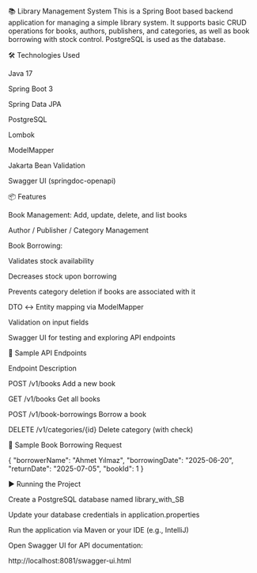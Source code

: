 📚 Library Management System
This is a Spring Boot based backend application for managing a simple library system. It supports basic CRUD operations for books, authors, publishers, and categories, as well as book borrowing with stock control. PostgreSQL is used as the database.

🛠️ Technologies Used

Java 17

Spring Boot 3

Spring Data JPA

PostgreSQL

Lombok

ModelMapper

Jakarta Bean Validation

Swagger UI (springdoc-openapi)

📦 Features

Book Management: Add, update, delete, and list books

Author / Publisher / Category Management

Book Borrowing:

Validates stock availability

Decreases stock upon borrowing

Prevents category deletion if books are associated with it

DTO ↔ Entity mapping via ModelMapper

Validation on input fields

Swagger UI for testing and exploring API endpoints

🔄 Sample API Endpoints

Endpoint	Description

POST /v1/books	Add a new book

GET /v1/books	Get all books

POST /v1/book-borrowings	Borrow a book

DELETE /v1/categories/{id}	Delete category (with check)

🧪 Sample Book Borrowing Request

{
  "borrowerName": "Ahmet Yılmaz",
  "borrowingDate": "2025-06-20",
  "returnDate": "2025-07-05",
  "bookId": 1
}

▶️ Running the Project

Create a PostgreSQL database named library_with_SB

Update your database credentials in application.properties

Run the application via Maven or your IDE (e.g., IntelliJ)

Open Swagger UI for API documentation:

http://localhost:8081/swagger-ui.html
